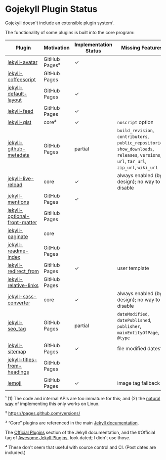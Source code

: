 # Gojekyll Plugin Status

Gojekyll doesn't include an extensible plugin system¹.

The functionality of some plugins is built into the core program:

| Plugin                                                       | Motivation    | Implementation Status | Missing Features                                                                                                                           |
|--------------------------------------------------------------|---------------|-----------------------|--------------------------------------------------------------------------------------------------------------------------------------------|
| [jekyll-avatar][jekyll-avatar]                               | GitHub Pages² | ✓                     |                                                                                                                                            |
| [jekyll-coffeescript][jekyll-coffeescript]                   | GitHub Pages  |                       |                                                                                                                                            |
| [jekyll-default-layout][jekyll-default-layout]               | GitHub Pages  | ✓                     |                                                                                                                                            |
| [jekyll-feed][jekyll-feed]                                   | GitHub Pages  | ✓                     |                                                                                                                                            |
| [jekyll-gist][jekyll-gist]                                   | core³         | ✓                     | `noscript` option                                                                                                                          |
| [jekyll-github-metadata][jekyll-github-metadata]             | GitHub Pages  | partial               | `build_revision`, `contributors`, `public_repositories`, `show_downloads`, `releases`, `versions`, `url`, `tar_url`, `zip_url`, `wiki_url` |
| [jekyll-live-reload][jekyll-live-reload]                     | core          | ✓                     | always enabled (by design); no way to disable                                                                                              |
| [jekyll-mentions][jekyll-mentions]                           | GitHub Pages  | ✓                     |                                                                                                                                            |
| [jekyll-optional-front-matter][jekyll-optional-front-matter] | GitHub Pages  |                       |                                                                                                                                            |
| [jekyll-paginate][jekyll-paginate]                           | core          |                       |                                                                                                                                            |
| [jekyll-readme-index][jekyll-readme-index]                   | GitHub Pages  |                       |                                                                                                                                            |
| [jekyll-redirect_from][jekyll-redirect_from]                 | GitHub Pages  | ✓                     | user template                                                                                                                              |
| [jekyll-relative-links][jekyll-relative-links]               | GitHub Pages  |                       |                                                                                                                                            |
| [jekyll-sass-converter][jekyll-sass-converter]               | core          | ✓                     | always enabled (by design); no way to disable                                                                                              |
| [jekyll-seo_tag][jekyll-seo_tag]                             | GitHub Pages  | partial               | `dateModified`, `datePublished`, `publisher`, `mainEntityOfPage`, `@type`                                                                  |
| [jekyll-sitemap][jekyll-sitemap]                             | GitHub Pages  | ✓                     | file modified dates⁴                                                                                                                       |
| [jekyll-titles-from-headings][jekyll-titles-from-headings]   | GitHub Pages  |                       |                                                                                                                                            |
| [jemoji][jemoji]                                             | GitHub Pages  | ✓                     | image tag fallback                                                                                                                         |

¹ (1) The code and internal APIs are too immature for this; and (2) the [natural way](https://golang.org/pkg/plugin/) of implementing this only works on Linux.

² <https://pages.github.com/versions/>

³ “Core” plugins are referenced in the main [Jekyll documentation](https://jekyllrb.com/docs/home/).

The [Official Plugins](https://jekyllrb.com/docs/plugins/#available-plugins) section of the Jekyll documentation, and the #Official tag of [Awesome Jekyll Plugins](https://github.com/planetjekyll/awesome-jekyll-plugins), look dated; I didn't use those.

⁴ These don't seem that useful with source control and CI. (Post dates are included.)

[jekyll-avatar]: https://github.com/benbalter/jekyll-avatar
[jekyll-coffeescript]: https://github.com/jekyll/jekyll-coffeescript
[jekyll-default-layout]: https://github.com/benbalter/jekyll-default-layout
[jekyll-feed]: https://github.com/jekyll/jekyll-feed
[jekyll-gist]: https://github.com/jekyll/jekyll-gist
[jekyll-github-metadata]: https://github.com/parkr/github-metadata
[jekyll-live-reload]: https://github.com/RobertDeRose/jekyll-livereload
[jekyll-mentions]: https://github.com/jekyll/jekyll-mentions
[jekyll-optional-front-matter]: https://github.com/benbalter/jekyll-optional-front-matter
[jekyll-paginate]: https://github.com/jekyll/jekyll-paginate
[jekyll-readme-index]: https://github.com/benbalter/jekyll-readme-index
[jekyll-redirect_from]: https://github.com/jekyll/jekyll-redirect-from
[jekyll-relative-links]: https://github.com/benbalter/jekyll-relative-links
[jekyll-sass-converter]: https://github.com/jekyll/jekyll-sass-converter
[jekyll-seo_tag]: https://github.com/jekyll/jekyll-seo-tag
[jekyll-sitemap]: https://github.com/jekyll/jekyll-sitemap
[jekyll-titles-from-headings]: https://github.com/benbalter/jekyll-titles-from-headings
[jemoji]: https://github.com/jekyll/jemoji
